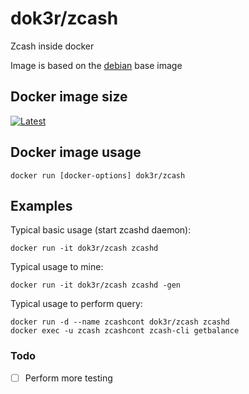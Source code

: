 # dok3r/zcash

Zcash inside docker

Image is based on the [debian](https://hub.docker.com/_/debian/) base image

## Docker image size

[![Latest](https://badge.imagelayers.io/dok3r/zcash.svg)](https://imagelayers.io/?images=dok3r/zcash:latest 'latest')

## Docker image usage

```
docker run [docker-options] dok3r/zcash
```

## Examples

Typical basic usage (start zcashd daemon): 

```
docker run -it dok3r/zcash zcashd
```

Typical usage to mine:

```
docker run -it dok3r/zcash zcashd -gen
```

Typical usage to perform query:

```
docker run -d --name zcashcont dok3r/zcash zcashd
docker exec -u zcash zcashcont zcash-cli getbalance
```

### Todo
- [ ] Perform more testing

